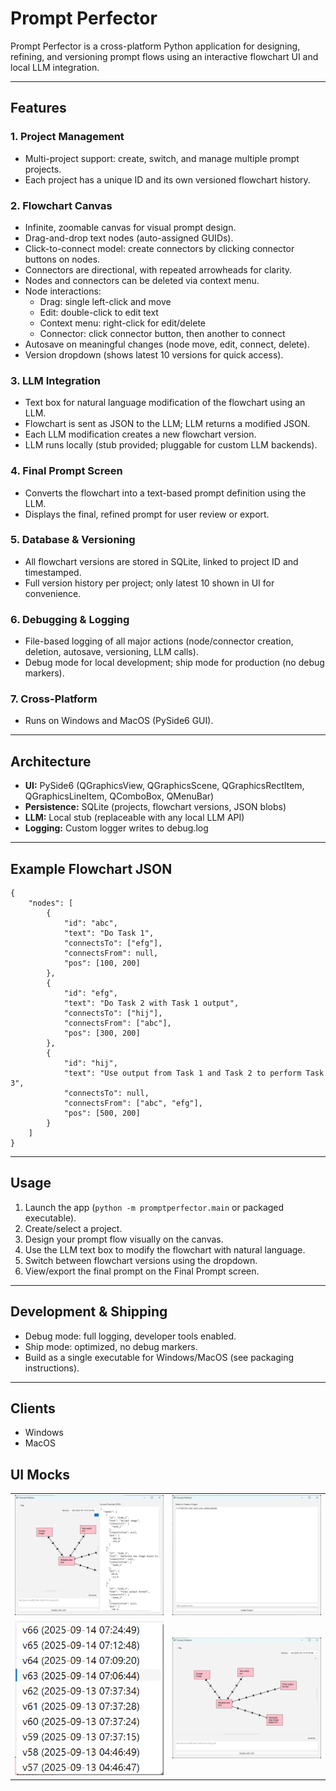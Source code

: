 # Prompt Perfector

Prompt Perfector is a cross-platform Python application for designing, refining, and versioning prompt flows using an interactive flowchart UI and local LLM integration.

---

## Features

### 1. Project Management
- Multi-project support: create, switch, and manage multiple prompt projects.
- Each project has a unique ID and its own versioned flowchart history.

### 2. Flowchart Canvas
- Infinite, zoomable canvas for visual prompt design.
- Drag-and-drop text nodes (auto-assigned GUIDs).
- Click-to-connect model: create connectors by clicking connector buttons on nodes.
- Connectors are directional, with repeated arrowheads for clarity.
- Nodes and connectors can be deleted via context menu.
- Node interactions:
    - Drag: single left-click and move
    - Edit: double-click to edit text
    - Context menu: right-click for edit/delete
    - Connector: click connector button, then another to connect
- Autosave on meaningful changes (node move, edit, connect, delete).
- Version dropdown (shows latest 10 versions for quick access).

### 3. LLM Integration
- Text box for natural language modification of the flowchart using an LLM.
- Flowchart is sent as JSON to the LLM; LLM returns a modified JSON.
- Each LLM modification creates a new flowchart version.
- LLM runs locally (stub provided; pluggable for custom LLM backends).

### 4. Final Prompt Screen
- Converts the flowchart into a text-based prompt definition using the LLM.
- Displays the final, refined prompt for user review or export.

### 5. Database & Versioning
- All flowchart versions are stored in SQLite, linked to project ID and timestamped.
- Full version history per project; only latest 10 shown in UI for convenience.

### 6. Debugging & Logging
- File-based logging of all major actions (node/connector creation, deletion, autosave, versioning, LLM calls).
- Debug mode for local development; ship mode for production (no debug markers).

### 7. Cross-Platform
- Runs on Windows and MacOS (PySide6 GUI).

---

## Architecture

- **UI:** PySide6 (QGraphicsView, QGraphicsScene, QGraphicsRectItem, QGraphicsLineItem, QComboBox, QMenuBar)
- **Persistence:** SQLite (projects, flowchart versions, JSON blobs)
- **LLM:** Local stub (replaceable with any local LLM API)
- **Logging:** Custom logger writes to debug.log

---

## Example Flowchart JSON

```
{
    "nodes": [
        {
            "id": "abc",
            "text": "Do Task 1",
            "connectsTo": ["efg"],
            "connectsFrom": null,
            "pos": [100, 200]
        },
        {
            "id": "efg",
            "text": "Do Task 2 with Task 1 output",
            "connectsTo": ["hij"],
            "connectsFrom": ["abc"],
            "pos": [300, 200]
        },
        {
            "id": "hij",
            "text": "Use output from Task 1 and Task 2 to perform Task 3",
            "connectsTo": null,
            "connectsFrom": ["abc", "efg"],
            "pos": [500, 200]
        }
    ]
}
```

---

## Usage

1. Launch the app (`python -m promptperfector.main` or packaged executable).
2. Create/select a project.
3. Design your prompt flow visually on the canvas.
4. Use the LLM text box to modify the flowchart with natural language.
5. Switch between flowchart versions using the dropdown.
6. View/export the final prompt on the Final Prompt screen.

---

## Development & Shipping

- Debug mode: full logging, developer tools enabled.
- Ship mode: optimized, no debug markers.
- Build as a single executable for Windows/MacOS (see packaging instructions).

---

## Clients

- Windows
- MacOS

## UI Mocks

<table>
    <tr>
        <td>
            <img src="ui_mocks/v1/JSONRenderer.png"/>
        </td>
        <td>
            <img src="ui_mocks/v1/LandingScreen.png">
        </td>
    </tr>
    <tr>
        <td>
            <img src="ui_mocks/v1/VersionControlDropdown.png"/>
        </td>
        <td>
            <img src="ui_mocks/v1/FlowchartScreen.png">
        </td>
    </tr>
</table>
